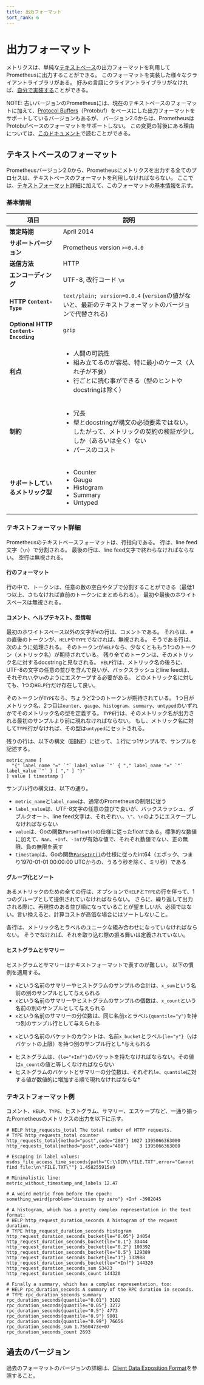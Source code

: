 ```yaml
---
title: 出力フォーマット
sort_rank: 6
---
```


# 出力フォーマット

メトリクスは、単純な[テキストベース](#text-based-format)の出力フォーマットを利用してPrometheusに出力することができる。
このフォーマットを実装した様々なクライアントライブラリがある。
好みの言語にクライアントライブラリがなければ、[自分で実装する](/ja/docs/instrumenting/writing_clientlibs/)ことができる。

NOTE: 古いバージョンのPrometheusには、現在のテキストベースのフォーマットに加えて、[Protocol Buffers](https://developers.google.com/protocol-buffers/)（Protobuf）をベースにした出力フォーマットをサポートしているバージョンもあるが、
バージョン2.0からは、PrometheusはProtobufベースのフォーマットをサポートしない。
この変更の背後にある理由については、[このドキュメント](https://github.com/RichiH/OpenMetrics/blob/master/markdown/protobuf_vs_text.md)で読むことができる。

## テキストベースのフォーマット

Prometheusバージョン2.0から、Prometheusにメトリクスを出力する全てのプロセスは、テキストベースのフォーマットを利用しなければならない。
ここでは、[テキストフォーマット詳細](#テキストフォーマット詳細)に加えて、このフォーマットの[基本情報](#基本情報)を示す。

### 基本情報

| 項目 | 説明 |
|--------|-------------|
| **策定時期** | April 2014  |
| **サポートバージョン** |  Prometheus version `>=0.4.0` |
| **送信方法** | HTTP |
| **エンコーディング** | UTF-8, 改行コード `\n` |
| **HTTP `Content-Type`** | `text/plain; version=0.0.4` (`version`の値がないと、最新のテキストフォーマットのバージョンで代替される) |
| **Optional HTTP `Content-Encoding`** | `gzip` |
| **利点** | <ul><li>人間の可読性</li><li>組み立てるのが容易、特に最小のケース（入れ子が不要）</li><li>行ごとに読む事ができる（型のヒントやdocstringは除く）</li></ul> |
| **制約** | <ul><li>冗長</li><li>型とdocstringが構文の必須要素ではない。したがって、メトリックの契約の検証が少ししか（あるいは全く）ない</li><li>パースのコスト</li></ul>|
| **サポートしているメトリック型** | <ul><li>Counter</li><li>Gauge</li><li>Histogram</li><li>Summary</li><li>Untyped</li></ul> |

### テキストフォーマット詳細

Prometheusのテキストベースフォーマットは、行指向である。
行は、line feed文字（`\n`）で分割される。
最後の行は、line feed文字で終わらなければならない。
空行は無視される。

#### 行のフォーマット

行の中で、トークンは、任意の数の空白やタブで分割することができる（最低1つ以上、さもなければ直前のトークンにまとめられる）。
最初や最後のホワイトスペースは無視される。

#### コメント、ヘルプテキスト、型情報

最初のホワイトスペース以外の文字が`#`の行は、コメントである。
それらは、`#`の直後のトークンが、`HELP`や`TYPE`でなければ、無視される。
そうである行は、次のように処理される。
そのトークンが`HELP`なら、少なくとももう1つのトークン（メトリック名）が期待されている。
残り全てのトークンは、そのメトリック名に対するdocstringと見なされる。
`HELP`行は、メトリック名の後ろに、UTF-8の文字の任意の並びを含んで良いが、バックスラッシュとline feedは、それぞれ`\\`や`\n`のようにエスケープする必要がある。
どのメトリック名に対しても、1つの`HELP`行だけ存在して良い。

そのトークンが`TYPE`なら、ちょうど2つのトークンが期待されている。
1つ目がメトリック名、2つ目は`ounter`、`gauge`、`histogram`、`summary`、`untyped`のいずれかでそのメトリック名の型を定義する。
`TYPE`行は、そのメトリック名が出力される最初のサンプルより前に現れなければならない。
もし、メトリック名に対して`TYPE`行がなければ、その型は`untyped`にセットされる。

残りの行は、以下の構文（[EBNF](https://ja.wikipedia.org/wiki/EBNF)）に従って、１行につ1サンプルで、サンプルを記述する。

```
metric_name [
  "{" label_name "=" `"` label_value `"` { "," label_name "=" `"` label_value `"` } [ "," ] "}"
] value [ timestamp ]
```

サンプル行の構文は、以下の通り。

* `metric_name`と`label_name`は、通常のPrometheusの制限に従う
* `label_value`は、UTF-8文字の任意の並びで良いが、バックスラッシュ、ダブルクオート、line feed文字は、それぞれ`\\`、`\"`、`\n`のようにエスケープしなければならない
* `value`は、Goの関数`ParseFloat()`の仕様に従ったfloatである。標準的な数値に加えて、`Nan`、`+Inf`、`-Inf`が有効な値で、それぞれ数値でない、正の無限、負の無限を表す
* `timestamp`は、Goの関数[`ParseInt()`](https://golang.org/pkg/strconv/#ParseInt)の仕様に従ったint64（エポック、つまり1970-01-01 00:00:00 UTCからの、うるう秒を除く、ミリ秒）である

#### グループ化とソート

あるメトリックのための全ての行は、オプションで`HELP`と`TYPE`の行を伴って、1つのグループとして提供されていなければならない。
さらに、繰り返して出力される際に、再現性のある並び順になっていることが望ましいが、必須ではない。言い換えると、計算コストが高価な場合にはソートしないこと。

各行は、メトリック名とラベルのユニークな組み合わせになっていなければならない。
そうでなければ、それを取り込む際の振る舞いは定義されていない。

#### ヒストグラムとサマリー

ヒストグラムとサマリーはテキストフォーマットで表すのが難しい。
以下の慣例を適用する。

* `x`という名前のサマリーやヒストグラムのサンプルの合計は、`x_sum`という名前の別のサンプルとして与えられる
* `x`という名前のサマリーやヒストグラムのサンプルの個数は、`x_count`という名前の別のサンプルとして与えられる
* `x`という名前のサマリーの分位数は、同じ名前`x`とラベル`{quantile="y"}`を持つ別のサンプル行として与えられる
- `x`という名前のバケットのカウントは、名前`x_bucket`とラベル`{le="y"}`（`y`はバケットの上限）を持つ別のサンプル行とし*与えられる
* ヒストグラムは、`{le="+Inf"}`のバケットを持たなければならない。その値は`x_count`の値と等しくなければならない
* ヒストグラムのバケットとサマリーの分位数は、それぞれ`le`、`quantile`に対する値が数値的に増加する順で現れなければならな*

### テキストフォーマット例

コメント、`HELP`、`TYPE`、ヒストグラム、サマリー、エスケープなど、一通り揃ったPrometheusのメトリクスの出力を以下に示す。

```
# HELP http_requests_total The total number of HTTP requests.
# TYPE http_requests_total counter
http_requests_total{method="post",code="200"} 1027 1395066363000
http_requests_total{method="post",code="400"}    3 1395066363000

# Escaping in label values:
msdos_file_access_time_seconds{path="C:\\DIR\\FILE.TXT",error="Cannot find file:\n\"FILE.TXT\""} 1.458255915e9

# Minimalistic line:
metric_without_timestamp_and_labels 12.47

# A weird metric from before the epoch:
something_weird{problem="division by zero"} +Inf -3982045

# A histogram, which has a pretty complex representation in the text format:
# HELP http_request_duration_seconds A histogram of the request duration.
# TYPE http_request_duration_seconds histogram
http_request_duration_seconds_bucket{le="0.05"} 24054
http_request_duration_seconds_bucket{le="0.1"} 33444
http_request_duration_seconds_bucket{le="0.2"} 100392
http_request_duration_seconds_bucket{le="0.5"} 129389
http_request_duration_seconds_bucket{le="1"} 133988
http_request_duration_seconds_bucket{le="+Inf"} 144320
http_request_duration_seconds_sum 53423
http_request_duration_seconds_count 144320

# Finally a summary, which has a complex representation, too:
# HELP rpc_duration_seconds A summary of the RPC duration in seconds.
# TYPE rpc_duration_seconds summary
rpc_duration_seconds{quantile="0.01"} 3102
rpc_duration_seconds{quantile="0.05"} 3272
rpc_duration_seconds{quantile="0.5"} 4773
rpc_duration_seconds{quantile="0.9"} 9001
rpc_duration_seconds{quantile="0.99"} 76656
rpc_duration_seconds_sum 1.7560473e+07
rpc_duration_seconds_count 2693
```

## 過去のバージョン

過去のフォーマットのバージョンの詳細は、[Client Data Exposition Format](https://docs.google.com/document/d/1ZjyKiKxZV83VI9ZKAXRGKaUKK2BIWCT7oiGBKDBpjEY/edit?usp=sharing)を参照すること。
